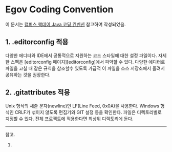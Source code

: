 # Egov Coding Convention


이 문서는 [캠퍼스 핵데이 Java 코딩 컨벤션][캠퍼스 핵데이 Java 코딩 컨벤션] 참고하여 작성되었음.

## 1. .editorconfig 적용
다양한 에디터와 IDE에서 공통적으로 지원하는 코드 스타일에 대한 설정 파일이다.
자세한 스펙은 [editorconfig 페이지][editorconfig]에서 파악할 수 있다.
다양한 에디터로 파일을 고칠 때 같은 규칙을 참조할수 있도록 가급적 이 파일을 소스 저장소에서 올려서 공유하는 것을 권장한다.

## 2. .gitattributes 적용
Unix 형식의 새줄 문자(newline)인 LF(Line Feed, 0x0A)을 사용한다.
Windows 형식인 CRLF가 섞이지 않도록 편집기와 GIT 설정 등을 확인한다.
파일은 디렉토리별로 지정할 수 있다. 전체 프로젝트에 적용한다면 최상위 디렉토리에 둔다.


---
참고.
1. [캠퍼스 핵데이 Java 코딩 컨벤션]: https://naver.github.io/hackday-conventions-java/
